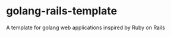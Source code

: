 golang-rails-template
=====================

A template for golang web applications inspired by Ruby on Rails
